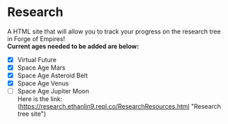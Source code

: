 # Research
A HTML site that will allow you to track your progress on the research tree in Forge of Empires!\
**Current ages needed to be added are below:** 
- [X] Virtual Future
- [X] Space Age Mars
- [X] Space Age Asteroid Belt
- [X] Space Age Venus
- [ ] Space Age Jupiter Moon\
Here is the link: (https://research.ethanlin9.repl.co/ResearchResources.html "Research tree site")
